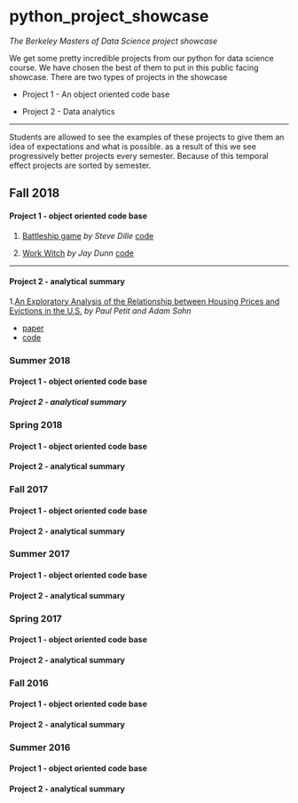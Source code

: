 # python_project_showcase

*The Berkeley Masters of Data Science project showcase*

We get some pretty incredible projects from our python for data science course. We have chosen the best of them to put in this public facing showcase. There are two types of projects in the showcase

 - Project 1 - An object oriented code base

 - Project 2 - Data analytics

---
Students are allowed to see the examples of these projects to give them an idea of expectations and what is possible. as a result of this we see progressively better projects every semester. Because of this temporal effect projects are sorted by semester.

## Fall 2018


#### Project 1 - object oriented code base

1. [Battleship game](https://ucb-info-python.github.io/BattleshipGame/.)
*by Steve Dille*
[code](https://github.com/UCB-INFO-PYTHON/BattleshipGame)


2. [Work Witch](https://ucb-info-python.github.io/WorkWitch_JDunn/.)
*by Jay Dunn*
[code](https://github.com/UCB-INFO-PYTHON/WorkWitch_JDunn)

----
#### Project 2 - analytical summary

1.[An Exploratory Analysis of the Relationship
between Housing Prices and Evictions in the U.S.](
https://ucb-info-python.github.io/Project2PetitSohnREPO/.)
*by Paul Petit and Adam Sohn* 

- [paper](https://github.com/UCB-INFO-PYTHON/Project2PetitSohnREPO/blob/master/W200%20Fall18%20_%20Thursday%2C%204_00%20_%20Project%202%20_%20Petit%20Sohn.pdf)
- [code](https://github.com/UCB-INFO-PYTHON/Project2PetitSohnREPO)

### Summer 2018
#### Project 1 - object oriented code base

##### Project 2 - analytical summary

### Spring 2018
#### Project 1 - object oriented code base

#### Project 2 - analytical summary

### Fall 2017
#### Project 1 - object oriented code base

#### Project 2 - analytical summary

### Summer 2017
#### Project 1 - object oriented code base

#### Project 2 - analytical summary

### Spring 2017
#### Project 1 - object oriented code base

#### Project 2 - analytical summary

### Fall 2016
#### Project 1 - object oriented code base

#### Project 2 - analytical summary

### Summer 2016
#### Project 1 - object oriented code base

#### Project 2 - analytical summary










